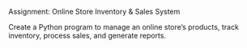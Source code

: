 Assignment: Online Store Inventory & Sales System

Create a Python program to manage an online store’s products, track inventory, process sales, and generate reports. 


